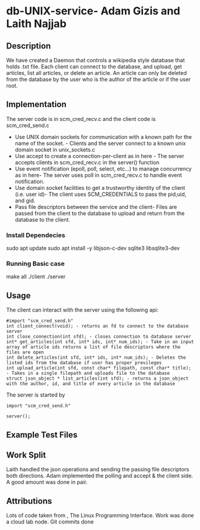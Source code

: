 # db-UNIX-service- Adam Gizis and Laith Najjab

## Description
We have created a Daemon that controls a wikipedia style database that holds .txt file. Each client can connect to the database, and upload, get articles, list all articles, or delete an article. An article can only be deleted from the database by the user who is the author of the article or if the user root.

## Implementation
The server code is in scm_cred_recv.c and the client code is scm_cred_send.c

- Use UNIX domain sockets for communication with a known path for the name of the socket. - Clients and the server connect to a known unix domain socket in unix_sockets.c
- Use accept to create a connection-per-client as in here - The server accepts clients in scm_cred_recv.c in the server() function
- Use event notification (epoll, poll, select, etc...) to manage concurrency as in here- The server uses poll in scm_cred_recv.c to handle event notification.
- Use domain socket facilities to get a trustworthy identity of the client (i.e. user id)- The client uses SCM_CREDENTIALS to pass the pid,uid, and gid. 
- Pass file descriptors between the service and the client- Files are passed from the client to the database to upload and return from the database to the client.


### Install Dependecies
sudo apt update
sudo apt install -y libjson-c-dev sqlite3 libsqlite3-dev

### Running Basic case
make all
./client
./server

## Usage
The client can interact with the server using the following api:

```
#import "scm_cred_send.h"
int client_connect(void); - returns an fd to connect to the database server
int close_connection(int sfd); - closes connection to database server
int* get_articles(int sfd, int* ids, int* num_ids); - Take in an input array of article ids returns a list of file descriptors where the files are open
int delete_articles(int sfd, int* ids, int* num_ids); - Deletes the listed ids from the database if user has proper previleges
int upload_article(int sfd, const char* filepath, const char* title); - Takes in a single filepath and uploads file to the database
struct json_object * list_articles(int sfd); - returns a json_object with the author, id, and title of every article in the database
```

The server is started by 
```
import "scm_cred_send.h"

server();
```

## Example Test Files



## Work Split
Laith handled the json operations and sending the passing file descriptors both directions. Adam implemented the polling and accept & the client side. A good amount was done in pair.

## Attributions 

Lots of code taken from , The Linux Programming Interface. Work was done a cloud lab node. Git commits done
